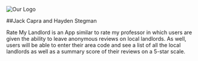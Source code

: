 ![Our Logo](https://drive.google.com/file/d/1GOLdpkoo7_N_C5voCu4Ey-sTuQhkd1ER/view?usp=sharing)

##Jack Capra and Hayden Stegman

Rate My Landlord is an App similar to rate my professor in which users are given the ability to leave anonymous reviews on local landlords. As well, users will be able to enter their area code and see a list of all the local landlords as well as a summary score of their reviews on a 5-star scale. 
